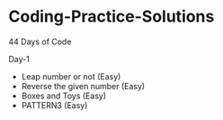 # Coding-Practice-Solutions

44 Days of Code

Day-1 
* Leap number or not (Easy)
* Reverse the given number (Easy)
* Boxes and Toys (Easy)
* PATTERN3 (Easy)
